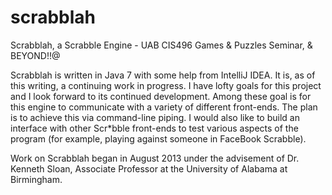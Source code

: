scrabblah
=========

Scrabblah, a Scrabble Engine - UAB CIS496 Games & Puzzles Seminar, & BEYOND!!@

Scrabblah is written in Java 7 with some help from IntelliJ IDEA.  It is, as of
this writing, a continuing work in progress.  I have lofty goals for this project
and I look forward to its continued development.  Among these goal is for this engine to
communicate with a variety of different front-ends.   The plan is to achieve this via
command-line piping.  I would also like to build an interface with other Scr*bble front-ends
to test various aspects of the program (for example, playing against someone in FaceBook Scrabble).

Work on Scrabblah began in August 2013 under the advisement of Dr. Kenneth Sloan,
Associate Professor at the University of Alabama at Birmingham.
